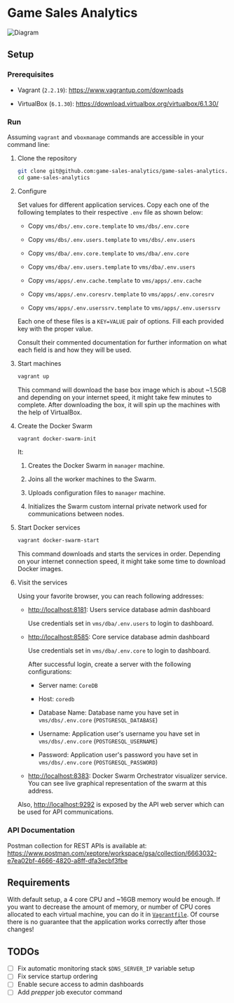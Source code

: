 # Game Sales Analytics

![Diagram](diagram.png)

## Setup

### Prerequisites

- Vagrant (`2.2.19`): <https://www.vagrantup.com/downloads>

- VirtualBox (`6.1.30`): <https://download.virtualbox.org/virtualbox/6.1.30/>

### Run

Assuming `vagrant` and `vboxmanage` commands are accessible in your command line:

1. Clone the repository

   ```sh
   git clone git@github.com:game-sales-analytics/game-sales-analytics.git game-sales-analytics
   cd game-sales-analytics
   ```

2. Configure

   Set values for different application services. Copy each one of the following templates to their respective `.env` file as shown below:

   - Copy `vms/dbs/.env.core.template` to `vms/dbs/.env.core`

   - Copy `vms/dbs/.env.users.template` to `vms/dbs/.env.users`

   - Copy `vms/dba/.env.core.template` to `vms/dba/.env.core`

   - Copy `vms/dba/.env.users.template` to `vms/dba/.env.users`

   - Copy `vms/apps/.env.cache.template` to `vms/apps/.env.cache`

   - Copy `vms/apps/.env.coresrv.template` to `vms/apps/.env.coresrv`

   - Copy `vms/apps/.env.userssrv.template` to `vms/apps/.env.userssrv`

   Each one of these files is a `KEY=VALUE` pair of options. Fill each provided key with the proper value.

   Consult their commented documentation for further information on what each field is and how they will be used.

3. Start machines

   ```sh
   vagrant up
   ```

   This command will download the base box image which is about ~1.5GB and depending on your internet speed, it might take few minutes to complete. After downloading the box, it will spin up the machines with the help of VirtualBox.

4. Create the Docker Swarm

   ```sh
   vagrant docker-swarm-init
   ```

   It:

   1. Creates the Docker Swarm in `manager` machine.

   2. Joins all the worker machines to the Swarm.

   3. Uploads configuration files to `manager` machine.

   4. Initializes the Swarm custom internal private network used for communications between nodes.

5. Start Docker services

   ```sh
   vagrant docker-swarm-start
   ```

   This command downloads and starts the services in order. Depending on your internet connection speed, it might take some time to download Docker images.

6. Visit the services

   Using your favorite browser, you can reach following addresses:

   - <http://localhost:8181>: Users service database admin dashboard

     Use credentials set in `vms/dba/.env.users` to login to dashboard.

   - <http://localhost:8585>: Core service database admin dashboard

     Use credentials set in `vms/dba/.env.core` to login to dashboard.

     After successful login, create a server with the following configurations:

     - Server name: `CoreDB`

     - Host: `coredb`

     - Database Name: Database name you have set in `vms/dbs/.env.core` (`POSTGRESQL_DATABASE`)

     - Username: Application user's username you have set in `vms/dbs/.env.core` (`POSTGRESQL_USERNAME`)

     - Password: Application user's password you have set in `vms/dbs/.env.core` (`POSTGRESQL_PASSWORD`)

   - <http://localhost:8383>: Docker Swarm Orchestrator visualizer service. You can see live graphical representation of the swarm at this address.

   Also, <http://localhost:9292> is exposed by the API web server which can be used for API communications.

### API Documentation

Postman collection for REST APIs is available at: <https://www.postman.com/xeptore/workspace/gsa/collection/6663032-e7ea02bf-4666-4820-a8ff-dfa3ecbf3fbe>

## Requirements

With default setup, a 4 core CPU and ~16GB memory would be enough. If you want to decrease the amount of memory, or number of CPU cores allocated to each virtual machine, you can do it in [`Vagrantfile`]('./../Vagrantfile). Of course there is no guarantee that the application works correctly after those changes!

## TODOs

- [ ] Fix automatic monitoring stack `$DNS_SERVER_IP` variable setup
- [ ] Fix service startup ordering
- [ ] Enable secure access to admin dashboards
- [ ] Add _prepper_ job executor command
